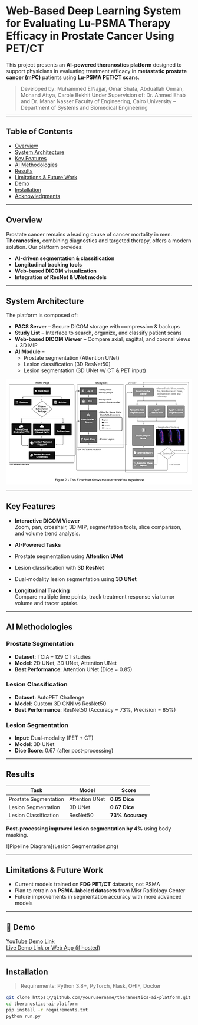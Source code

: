 # Web-Based Deep Learning System for Evaluating Lu-PSMA Therapy Efficacy in Prostate Cancer Using PET/CT

This project presents an **AI-powered theranostics platform** designed to support physicians in evaluating treatment efficacy in **metastatic prostate cancer (mPC)** patients using **Lu-PSMA PET/CT scans**.

> Developed by: Muhammed ElNajjar, Omar Shata, Abduallah Omran, Mohand Attya, Carole Bekhit
> Under Supervision of: Dr. Ahmed Ehab and Dr. Manar Nasser 
> Faculty of Engineering, Cairo University – Department of Systems and Biomedical Engineering

---

## Table of Contents

- [Overview](#overview)
- [System Architecture](#system-architecture)
- [Key Features](#key-features)
- [AI Methodologies](#ai-methodologies)
- [Results](#results)
- [Limitations & Future Work](#limitations--future-work)
- [Demo](#demo)
- [Installation](#installation)
- [Acknowledgments](#acknowledgments)

---

## Overview

Prostate cancer remains a leading cause of cancer mortality in men. **Theranostics**, combining diagnostics and targeted therapy, offers a modern solution. Our platform provides:

-  **AI-driven segmentation & classification**
-  **Longitudinal tracking tools**
-  **Web-based DICOM visualization**
-  **Integration of ResNet & UNet models**

---

##  System Architecture

The platform is composed of:

- **PACS Server** – Secure DICOM storage with compression & backups  
- **Study List** – Interface to search, organize, and classify patient scans  
- **Web-based DICOM Viewer** – Compare axial, sagittal, and coronal views + 3D MIP  
- **AI Module** – 
  - Prostate segmentation (Attention UNet)  
  - Lesion classification (3D ResNet50)  
  - Lesion segmentation (3D UNet w/ CT & PET input)  

![User-Workflow](diagram.jpg)

---

##  Key Features

-  **Interactive DICOM Viewer**  
  Zoom, pan, crosshair, 3D MIP, segmentation tools, slice comparison, and volume trend analysis.

-  **AI-Powered Tasks**  
  - Prostate segmentation using **Attention UNet**
  - Lesion classification with **3D ResNet**
  - Dual-modality lesion segmentation using **3D UNet**

-  **Longitudinal Tracking**  
  Compare multiple time points, track treatment response via tumor volume and tracer uptake.

---

##  AI Methodologies

###  Prostate Segmentation
- **Dataset**: TCIA – 129 CT studies  
- **Model**: 2D UNet, 3D UNet, Attention UNet  
- **Best Performance**: Attention UNet (Dice = 0.85)  

###  Lesion Classification
- **Dataset**: AutoPET Challenge  
- **Model**: Custom 3D CNN vs ResNet50  
- **Best Performance**: ResNet50 (Accuracy = 73%, Precision = 85%)

###  Lesion Segmentation
- **Input**: Dual-modality (PET + CT)  
- **Model**: 3D UNet  
- **Dice Score**: 0.67 (after post-processing)

---

##  Results

| Task | Model | Score |
|------|--------|--------|
| Prostate Segmentation | Attention UNet | **0.85 Dice** |
| Lesion Segmentation | 3D UNet | **0.67 Dice** |
| Lesion Classification | ResNet50 | **73% Accuracy** |

 **Post-processing improved lesion segmentation by 4%** using body masking.

![Pipeline Diagram](Lesion Segmentation.png)

---

##  Limitations & Future Work

-  Current models trained on **FDG PET/CT** datasets, not PSMA  
-  Plan to retrain on **PSMA-labeled datasets** from Misr Radiology Center  
-  Future improvements in segmentation accuracy with more advanced models

---

## 🎥 Demo

 [YouTube Demo Link](#)  
 [Live Demo Link or Web App (if hosted)](#)

---

##  Installation

>  Requirements: Python 3.8+, PyTorch, Flask, OHIF, Docker

```bash
git clone https://github.com/yourusername/theranostics-ai-platform.git
cd theranostics-ai-platform
pip install -r requirements.txt
python run.py
